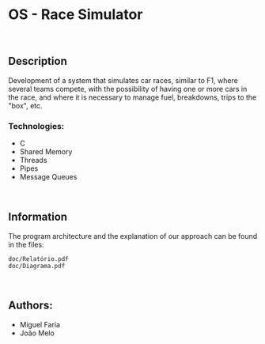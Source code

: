 # OS - Race Simulator

<br>

## Description
Development of a system that simulates car races, similar to F1, where several teams compete, with the possibility of having one or more cars in the race, and where it is necessary to manage fuel, breakdowns, trips to the "box", etc.

### Technologies:
- C
- Shared Memory
- Threads
- Pipes
- Message Queues

<br>

## Information
The program architecture and the explanation of our approach can be found in the files:

	doc/Relatório.pdf
	doc/Diagrama.pdf

<br>

## Authors: 
- Miguel Faria
- João Melo